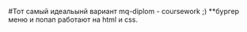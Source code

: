 #Тот самый идеальынй вариант mq-diplom - coursework ;)
**бургер меню и попап работают на html и сss.

